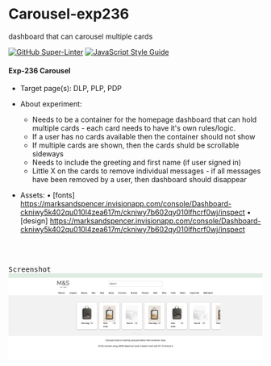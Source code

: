 # Carousel-exp236
dashboard that can carousel multiple cards

[![GitHub Super-Linter](https://github.com/StefanoMnS/carousel-exp236/workflows/Lint%20Code%20Base/badge.svg)](https://github.com/marketplace/actions/super-linter)
   [![JavaScript Style Guide](https://img.shields.io/badge/code_style-standard-brightgreen.svg)](https://github.com/StefanoMnS/carousel-exp236.git)




#### Exp-236 Carousel

- Target page(s):  DLP, PLP, PDP
- About experiment:

   - Needs to be a container for the homepage dashboard that can hold multiple cards - each card needs to have it's own rules/logic.
   - If a user has no cards available then the container should not show
   - If multiple cards are shown, then the cards shuld be scrollable sideways
   - Needs to include the greeting and first name (if user signed in)
   - Little X on the cards to remove individual messages - if all messages have been removed by a user, then dashboard should disappear

- Assets:
   • [fonts] https://marksandspencer.invisionapp.com/console/Dashboard-ckniwy5k402qu010l4zea617m/ckniwy7b602qy010lfhcrf0wj/inspect
   • [design] https://marksandspencer.invisionapp.com/console/Dashboard-ckniwy5k402qu010l4zea617m/ckniwy7b602qy010lfhcrf0wj/inspect


<br /><br />

<kbd>Screenshot</kbd>
![Carousel](./src/images/sc.png)




